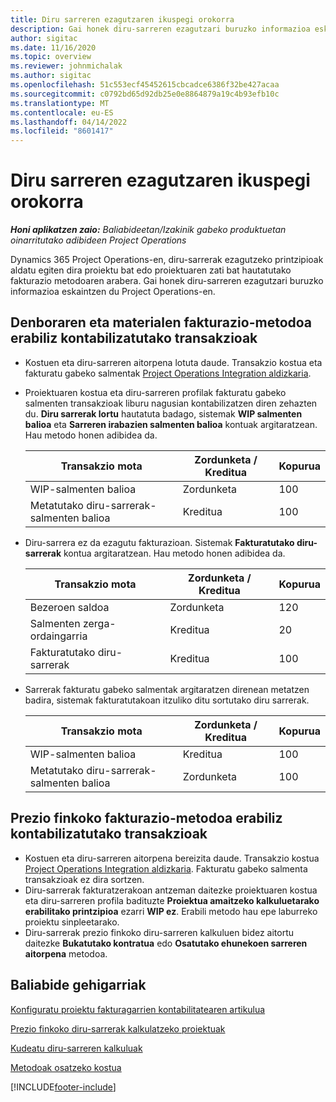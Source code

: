 ```yaml
---
title: Diru sarreren ezagutzaren ikuspegi orokorra
description: Gai honek diru-sarreren ezagutzari buruzko informazioa eskaintzen du Project Operations-en.
author: sigitac
ms.date: 11/16/2020
ms.topic: overview
ms.reviewer: johnmichalak
ms.author: sigitac
ms.openlocfilehash: 51c553ecf45452615cbcadce6386f32be427acaa
ms.sourcegitcommit: c0792bd65d92db25e0e8864879a19c4b93efb10c
ms.translationtype: MT
ms.contentlocale: eu-ES
ms.lasthandoff: 04/14/2022
ms.locfileid: "8601417"
---
```

# <a name="revenue-recognition-overview"></a>Diru sarreren ezagutzaren ikuspegi orokorra

_**Honi aplikatzen zaio:** Baliabideetan/Izakinik gabeko produktuetan oinarritutako adibideen Project Operations_

Dynamics 365 Project Operations-en, diru-sarrerak ezagutzeko printzipioak aldatu egiten dira proiektu bat edo proiektuaren zati bat hautatutako fakturazio metodoaren arabera. Gai honek diru-sarreren ezagutzari buruzko informazioa eskaintzen du Project Operations-en.

## <a name="transactions-accounted-using-time-and-material-billing-method"></a>Denboraren eta materialen fakturazio-metodoa erabiliz kontabilizatutako transakzioak

- Kostuen eta diru-sarreren aitorpena lotuta daude. Transakzio kostua eta fakturatu gabeko salmentak [Project Operations Integration aldizkaria](../project-accounting/project-operations-integration-journal.md).
- Proiektuaren kostua eta diru-sarreren profilak fakturatu gabeko salmenten transakzioak liburu nagusian kontabilizatzen diren zehazten du. **Diru sarrerak lortu** hautatuta badago, sistemak **WIP salmenten balioa** eta **Sarreren irabazien salmenten balioa** kontuak argitaratzean. Hau metodo honen adibidea da.  

  | Transakzio mota | Zordunketa / Kreditua | Kopurua |
  | --- | --- | --- |
  | WIP-salmenten balioa | Zordunketa | 100 |
  | Metatutako diru-sarrerak-salmenten balioa | Kreditua | 100 |

- Diru-sarrera ez da ezagutu fakturazioan. Sistemak **Fakturatutako diru-sarrerak** kontua argitaratzean. Hau metodo honen adibidea da.  

  | Transakzio mota | Zordunketa / Kreditua | Kopurua |
  | --- | --- | --- |
  | Bezeroen saldoa | Zordunketa | 120 |
  | Salmenten zerga-ordaingarria | Kreditua | 20 |
  | Fakturatutako diru-sarrerak | Kreditua | 100 |

- Sarrerak fakturatu gabeko salmentak argitaratzen direnean metatzen badira, sistemak fakturatutakoan itzuliko ditu sortutako diru sarrerak.

  | Transakzio mota | Zordunketa / Kreditua | Kopurua |
  | --- | --- | --- |
  | WIP-salmenten balioa | Kreditua | 100 |
  | Metatutako diru-sarrerak-salmenten balioa | Zordunketa | 100 |

## <a name="transactions-accounted-using-the-fixed-price-billing-method"></a>Prezio finkoko fakturazio-metodoa erabiliz kontabilizatutako transakzioak

- Kostuen eta diru-sarreren aitorpena bereizita daude. Transakzio kostua [Project Operations Integration aldizkaria](../project-accounting/project-operations-integration-journal.md). Fakturatu gabeko salmenta transakzioak ez dira sortzen.
- Diru-sarrerak fakturatzerakoan antzeman daitezke proiektuaren kostua eta diru-sarreren profila badituzte **Proiektua amaitzeko kalkuluetarako erabilitako printzipioa** ezarri **WIP ez**. Erabili metodo hau epe laburreko proiektu sinpleetarako.
- Diru-sarrerak prezio finkoko diru-sarreren kalkuluen bidez aitortu daitezke **Bukatutako kontratua** edo **Osatutako ehunekoen sarreren aitorpena** metodoa.

## <a name="additional-resources"></a>Baliabide gehigarriak
[Konfiguratu proiektu fakturagarrien kontabilitatearen artikulua](../project-accounting/configure-accounting-billable-projects.md)

[Prezio finkoko diru-sarrerak kalkulatzeko proiektuak](rev-rec-percentage-completion-method.md)

[Kudeatu diru-sarreren kalkuluak](rev-rec-completed-contract-method.md)

[Metodoak osatzeko kostua](cost-complete-methods.md)


[!INCLUDE[footer-include](../includes/footer-banner.md)]